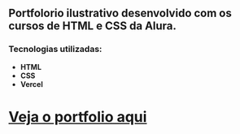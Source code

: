 ## Portfolorio ilustrativo desenvolvido com os cursos de **HTML** e **CSS** da Alura.

### Tecnologias utilizadas:

- **HTML**
- **CSS**
- **Vercel**

# [Veja o portfolio aqui](https://portfolio-frontend-alura.vercel.app/)